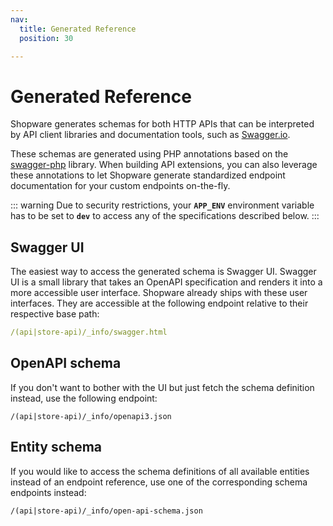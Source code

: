 ```yaml
---
nav:
  title: Generated Reference
  position: 30

---
```


# Generated Reference

Shopware generates schemas for both HTTP APIs that can be interpreted by API client libraries and documentation tools, such as [Swagger.io](https://swagger.io/).

These schemas are generated using PHP annotations based on the [swagger-php](https://github.com/zircote/swagger-php) library. When building API extensions, you can also leverage these annotations to let Shopware generate standardized endpoint documentation for your custom endpoints on-the-fly.

::: warning
Due to security restrictions, your **`APP_ENV`** environment variable has to be set to **`dev`** to access any of the specifications described below.
:::

## Swagger UI

The easiest way to access the generated schema is Swagger UI. Swagger UI is a small library that takes an OpenAPI specification and renders it into a more accessible user interface. Shopware already ships with these user interfaces. They are accessible at the following endpoint relative to their respective base path:

```yaml
/(api|store-api)/_info/swagger.html
```

## OpenAPI schema

If you don't want to bother with the UI but just fetch the schema definition instead, use the following endpoint:

```text
/(api|store-api)/_info/openapi3.json
```

## Entity schema

If you would like to access the schema definitions of all available entities instead of an endpoint reference, use one of the corresponding schema endpoints instead:

```text
/(api|store-api)/_info/open-api-schema.json
```
